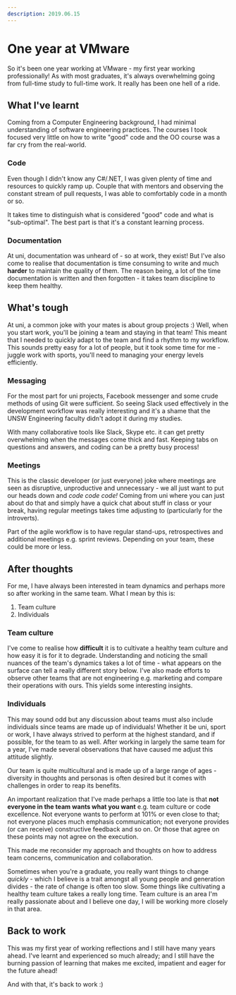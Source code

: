 ```yaml
---
description: 2019.06.15
---
```


# One year at VMware

So it's been one year working at VMware - my first year working professionally! As with most graduates, it's always overwhelming going from full-time study to full-time work. It really has been one hell of a ride.

## What I've learnt

Coming from a Computer Engineering background, I had minimal understanding of software engineering practices. The courses I took focused very little on how to write "good" code and the OO course was a far cry from the real-world.

### Code

Even though I didn't know any C#/.NET, I was given plenty of time and resources to quickly ramp up. Couple that with mentors and observing the constant stream of pull requests, I was able to comfortably code in a month or so.

It takes time to distinguish what is considered "good" code and what is "sub-optimal". The best part is that it's a constant learning process.

### Documentation

At uni, documentation was unheard of - so at work, they exist! But I've also come to realise that documentation is time consuming to write and much **harder** to maintain the quality of them. The reason being, a lot of the time documentation is written and then forgotten - it takes team discipline to keep them healthy.

## What's tough

At uni, a common joke with your mates is about group projects :) Well, when you start work, you'll be joining a team and staying in that team! This meant that I needed to quickly adapt to the team and find a rhythm to my workflow. This sounds pretty easy for a lot of people, but it took some time for me - juggle work with sports, you'll need to managing your energy levels efficiently.

### Messaging

For the most part for uni projects, Facebook messenger and some crude methods of using Git were sufficient. So seeing Slack used effectively in the development workflow was really interesting and it's a shame that the UNSW Engineering faculty didn't adopt it during my studies.

With many collaborative tools like Slack, Skype etc. it can get pretty overwhelming when the messages come thick and fast. Keeping tabs on questions and answers, and coding can be a pretty busy process!

### Meetings

This is the classic developer (or just everyone) joke where meetings are seen as disruptive, unproductive and unnecessary - we all just want to put our heads down and _code code code!_ Coming from uni where you can just about do that and simply have a quick chat about stuff in class or your break, having regular meetings takes time adjusting to (particularly for the introverts).

Part of the agile workflow is to have regular stand-ups, retrospectives and additional meetings e.g. sprint reviews. Depending on your team, these could be more or less.

## After thoughts

For me, I have always been interested in team dynamics and perhaps more so after working in the same team. What I mean by this is:

1. Team culture
2. Individuals

### Team culture

I've come to realise how **difficult** it is to cultivate a healthy team culture and how easy it is for it to degrade. Understanding and noticing the small nuances of the team's dynamics takes a lot of time - what appears on the surface can tell a really different story below. I've also made efforts to observe other teams that are not engineering e.g. marketing and compare their operations with ours. This yields some interesting insights.

### Individuals

This may sound odd but any discussion about teams must also include individuals since teams are made up of individuals! Whether it be uni, sport or work, I have always strived to perform at the highest standard, and if possible, for the team to as well. After working in largely the same team for a year, I've made several observations that have caused me adjust this attitude slightly.

Our team is quite multicultural and is made up of a large range of ages - diversity in thoughts and personas is often desired but it comes with challenges in order to reap its benefits.

An important realization that I've made perhaps a little too late is that **not everyone in the team wants what you want** e.g. team culture or code excellence. Not everyone wants to perform at 101% or even close to that; not everyone places much emphasis communication; not everyone provides (or can receive) constructive feedback and so on. Or those that agree on these points may not agree on the execution.

This made me reconsider my approach and thoughts on how to address team concerns, communication and collaboration.

Sometimes when you're a graduate, you really want things to change _quickly_ - which I believe is a trait amongst all young people and generation divides - the rate of change is often too slow. Some things like cultivating a healthy team culture takes a really long time. Team culture is an area I'm really passionate about and I believe one day, I will be working more closely in that area.

## Back to work

This was my first year of working reflections and I still have many years ahead. I've learnt and experienced so much already; and I still have the burning passion of learning that makes me excited, impatient and eager for the future ahead!

And with that, it's back to work :)
